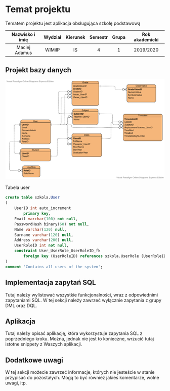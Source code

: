 # Temat projektu
Tematem projektu jest aplikacja obsługująca szkołę podstawową


| Nazwisko i imię | Wydział | Kierunek | Semestr | Grupa | Rok akademicki |
| :-------------: | :-----: | :------: | :-----: | :---: | :------------: |
|  Maciej Adamus  | WIMiIP  |    IS    |    4    |   1   |   2019/2020    |

## Projekt bazy danych
![schemat bazy danych](./schema.svg "Schemat bazy")

Tabela user
```SQL
create table szkola.User
(
	UserID int auto_increment
		primary key,
	Email varchar(100) not null,
	PasswordHash binary(60) not null,
	Name varchar(120) null,
	Surname varchar(120) null,
	Address varchar(200) null,
	UserRoleID int not null,
	constraint User_UserRole_UserRoleID_fk
		foreign key (UserRoleID) references szkola.UserRole (UserRoleID)
)
comment 'Contains all users of the system';
```

## Implementacja zapytań SQL
Tutaj należy wylistować wszystkie funkcjonalności, wraz z odpowiednimi zapytaniami SQL. W tej sekcji należy zawrzeć wyłącznie zapytania z grupy DML oraz DQL.

## Aplikacja
Tutaj należy opisać aplikację, która wykorzystuje zapytania SQL z poprzedniego kroku. Można, jednak nie jest to konieczne, wrzucić tutaj istotne snippety z Waszych aplikacji.

## Dodatkowe uwagi
W tej sekcji możecie zawrzeć informacje, których nie jesteście w stanie przypisać do pozostałych. Mogą to być również jakieś komentarze, wolne uwagi, itp.
